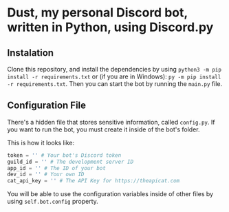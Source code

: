 # Dust, my personal Discord bot, written in Python, using Discord.py

## Instalation

Clone this repository, and install the dependencies by using `python3 -m pip install -r requirements.txt` or (if you are in Windows): `py -m pip install -r requirements.txt`. Then you can start the bot by running the `main.py` file.

## Configuration File

There's a hidden file that stores sensitive information, called `config.py`. If you want to run the bot, you must create it inside of the bot's folder.

This is how it looks like:

```py
token = '' # Your bot's Discord token
guild_id = '' # The development server ID
app_id = '' # The ID of your bot
dev_id = '' # Your own ID
cat_api_key = '' # The API Key for https://theapicat.com
```

You will be able to use the configuration variables inside of other files by using `self.bot.config` property.